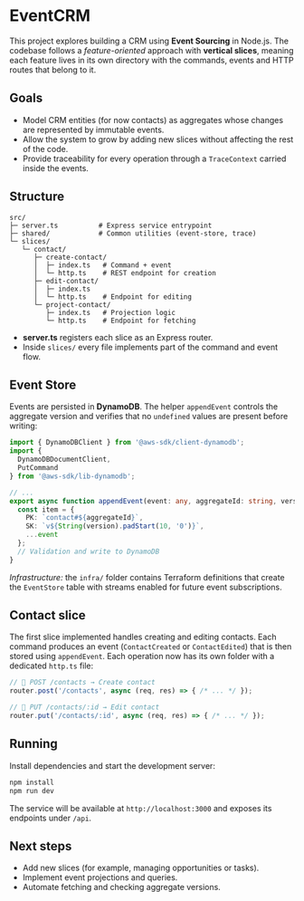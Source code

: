 # EventCRM

This project explores building a CRM using **Event Sourcing** in Node.js. The codebase follows a _feature-oriented_ approach with **vertical slices**, meaning each feature lives in its own directory with the commands, events and HTTP routes that belong to it.

## Goals

- Model CRM entities (for now contacts) as aggregates whose changes are represented by immutable events.
- Allow the system to grow by adding new slices without affecting the rest of the code.
- Provide traceability for every operation through a `TraceContext` carried inside the events.

## Structure

```
src/
├─ server.ts          # Express service entrypoint
├─ shared/            # Common utilities (event-store, trace)
└─ slices/
   └─ contact/
      ├─ create-contact/
      │  ├─ index.ts   # Command + event
      │  └─ http.ts    # REST endpoint for creation
      ├─ edit-contact/
      │  ├─ index.ts
      │  └─ http.ts    # Endpoint for editing
      └─ project-contact/
         ├─ index.ts   # Projection logic
         └─ http.ts    # Endpoint for fetching
```

- **server.ts** registers each slice as an Express router.
- Inside `slices/` every file implements part of the command and event flow.

## Event Store

Events are persisted in **DynamoDB**. The helper `appendEvent` controls the aggregate version and verifies that no `undefined` values are present before writing:

```ts
import { DynamoDBClient } from '@aws-sdk/client-dynamodb';
import {
  DynamoDBDocumentClient,
  PutCommand
} from '@aws-sdk/lib-dynamodb';

// ...
export async function appendEvent(event: any, aggregateId: string, version: number) {
  const item = {
    PK: `contact#${aggregateId}`,
    SK: `v${String(version).padStart(10, '0')}`,
    ...event
  };
  // Validation and write to DynamoDB
}
```

_Infrastructure:_ the `infra/` folder contains Terraform definitions that create the `EventStore` table with streams enabled for future event subscriptions.

## Contact slice

The first slice implemented handles creating and editing contacts. Each command produces an event (`ContactCreated` or `ContactEdited`) that is then stored using `appendEvent`. Each operation now has its own folder with a dedicated `http.ts` file:

```ts
// 📌 POST /contacts → Create contact
router.post('/contacts', async (req, res) => { /* ... */ });

// 📌 PUT /contacts/:id → Edit contact
router.put('/contacts/:id', async (req, res) => { /* ... */ });
```

## Running

Install dependencies and start the development server:

```bash
npm install
npm run dev
```

The service will be available at `http://localhost:3000` and exposes its endpoints under `/api`.

## Next steps

- Add new slices (for example, managing opportunities or tasks).
- Implement event projections and queries.
- Automate fetching and checking aggregate versions.
